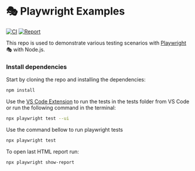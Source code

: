 # 🎭 Playwright Examples

[![CI](https://github.com/tassioplima/playwright/actions/workflows/playwright.yml/badge.svg)](https://github.com/tassioplima/playwright/actions)
[![Report](https://img.shields.io/badge/Allure%20Report-deployed-yellowgreen)](https://tassioplima.github.io/playwright/)

This repo is used to demonstrate various testing scenarios with [Playwright](https://playwright.dev/) 🎭 with Node.js.

### Install dependencies

Start by cloning the repo and installing the dependencies:

```bash
npm install
```

Use the [VS Code Extension](https://marketplace.visualstudio.com/items?itemName=ms-playwright.playwright) to run the tests in the tests folder from VS Code or run the following command in the terminal:

```bash
npx playwright test --ui
```

Use the command bellow to run playwright tests

```bash
npx playwright test
```

To open last HTML report run:

```bash
npx playwright show-report
```